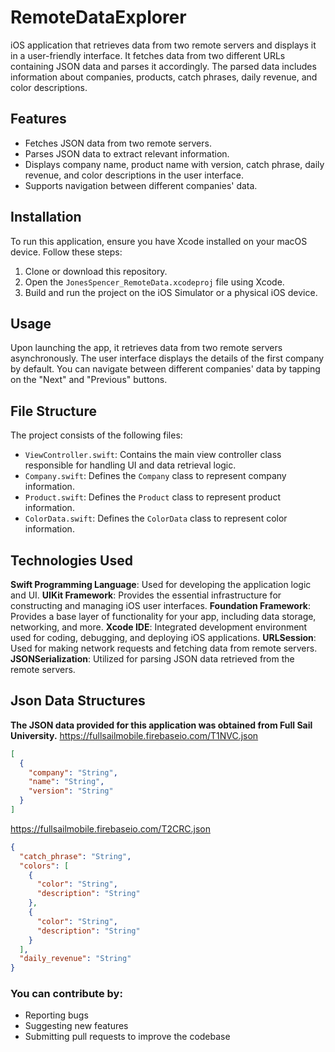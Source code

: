 # RemoteDataExplorer
iOS application that retrieves data from two remote servers and displays it in a user-friendly interface. It fetches data from two different URLs containing JSON data and parses it accordingly. The parsed data includes information about companies, products, catch phrases, daily revenue, and color descriptions.

## Features
- Fetches JSON data from two remote servers.
- Parses JSON data to extract relevant information.
- Displays company name, product name with version, catch phrase, daily revenue, and color descriptions in the user interface.
- Supports navigation between different companies' data.

## Installation
To run this application, ensure you have Xcode installed on your macOS device. Follow these steps:
1. Clone or download this repository.
2. Open the `JonesSpencer_RemoteData.xcodeproj` file using Xcode.
3. Build and run the project on the iOS Simulator or a physical iOS device.

## Usage
Upon launching the app, it retrieves data from two remote servers asynchronously. The user interface displays the details of the first company by default. You can navigate between different companies' data by tapping on the "Next" and "Previous" buttons.

## File Structure
The project consists of the following files:
- `ViewController.swift`: Contains the main view controller class responsible for handling UI and data retrieval logic.
- `Company.swift`: Defines the `Company` class to represent company information.
- `Product.swift`: Defines the `Product` class to represent product information.
- `ColorData.swift`: Defines the `ColorData` class to represent color information.

## Technologies Used
**Swift Programming Language**: Used for developing the application logic and UI.
**UIKit Framework**: Provides the essential infrastructure for constructing and managing iOS user interfaces.
**Foundation Framework**: Provides a base layer of functionality for your app, including data storage, networking, and more.
**Xcode IDE**: Integrated development environment used for coding, debugging, and deploying iOS applications.
**URLSession**: Used for making network requests and fetching data from remote servers.
**JSONSerialization**: Utilized for parsing JSON data retrieved from the remote servers.

## Json Data Structures 
**The JSON data provided for this application was obtained from Full Sail University.**
https://fullsailmobile.firebaseio.com/T1NVC.json
```json
[
  {
    "company": "String",
    "name": "String",
    "version": "String"
  }
]
```
https://fullsailmobile.firebaseio.com/T2CRC.json
```json
{
  "catch_phrase": "String",
  "colors": [
    {
      "color": "String",
      "description": "String"
    },
    {
      "color": "String",
      "description": "String"
    }
  ],
  "daily_revenue": "String"
}
```

### You can contribute by:
-  Reporting bugs
-  Suggesting new features
-  Submitting pull requests to improve the codebase
